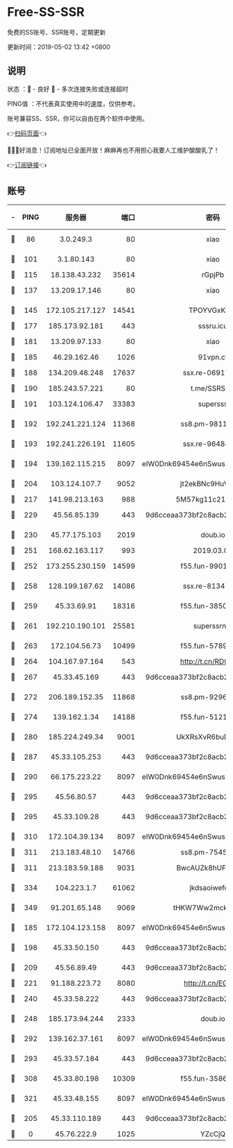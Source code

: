 # Free-SS-SSR

免费的SS账号、SSR账号，定期更新

更新时间：2019-05-02 13:42 +0800

## 说明

状态     ：🙂 - 良好 🙁 - 多次连接失败或连接超时

PING值   ：不代表真实使用中的速度，仅供参考。

账号兼容SS、SSR，你可以自由在两个软件中使用。

👉[扫码页面](https://liesauer.github.io/Free-SS-SSR/)👈

🎉🎉🎉好消息！订阅地址已全面开放！麻麻再也不用担心我要人工维护酸酸乳了！

👉[订阅链接](https://www.liesauer.net/yogurt/subscribe?ACCESS_TOKEN=DAYxR3mMaZAsaqUb)👈

## 账号

|-|PING|服务器|端口|密码|加密方式|区域|
|:----:|:----:|:-----:|-----:|:----:|:----:|:----:|
|🙂|86|3.0.249.3|80|xiao|aes-128-ctr|SG|
|🙂|101|3.1.80.143|80|xiao|aes-128-ctr|SG|
|🙂|115|18.138.43.232|35614|rGpjPb|rc4-md5|SG|
|🙂|137|13.209.17.146|80|xiao|aes-128-ctr|KR|
|🙂|145|172.105.217.127|14541|TPOYVGxKglpi|aes-256-cfb|JP|
|🙂|177|185.173.92.181|443|sssru.icu|rc4-md5|RU|
|🙂|181|13.209.97.133|80|xiao|aes-128-ctr|KR|
|🙂|185|46.29.162.46|1026|91vpn.cf|rc4-md5|RU|
|🙂|188|134.209.48.248|17637|ssx.re-06917608|aes-256-cfb|US|
|🙂|190|185.243.57.221|80|t.me/SSRSUB|rc4-md5|US|
|🙂|191|103.124.106.47|33383|supersss|aes-256-cfb|US|
|🙂|192|192.241.221.124|11368|ss8.pm-98115066|aes-256-cfb|US|
|🙂|193|192.241.226.191|11605|ssx.re-96484327|aes-256-cfb|US|
|🙂|194|139.162.115.215|8097|eIW0Dnk69454e6nSwuspv9DmS201tQ0D|aes-256-cfb|JP|
|🙂|204|103.124.107.7|9052|jt2ekBNc9HuVtm2a|aes-256-cfb|US|
|🙂|217|141.98.213.163|988|5M57kg11c214qDmK|chacha20|KR|
|🙂|229|45.56.85.139|443|9d6cceaa373bf2c8acb22e60b6a58be6|aes-256-cfb|US|
|🙂|230|45.77.175.103|2019|doub.io|aes-128-ctr|SG|
|🙂|251|168.62.163.117|993|2019.03.07|rc4-md5|US|
|🙂|252|173.255.230.159|14599|f55.fun-99011650|aes-256-cfb|US|
|🙂|258|128.199.187.62|14086|ssx.re-81347368|aes-256-cfb|SG|
|🙂|259|45.33.69.91|18316|f55.fun-38501947|aes-256-cfb|US|
|🙂|261|192.210.190.101|25581|superssrnet|aes-256-cfb|US|
|🙂|263|172.104.56.73|10499|f55.fun-57898678|aes-256-cfb|SG|
|🙂|264|104.167.97.164|543|http://t.cn/RD0D7sx|rc4-md5|CA|
|🙂|267|45.33.45.169|443|9d6cceaa373bf2c8acb22e60b6a58be6|aes-256-cfb|US|
|🙂|272|206.189.152.35|11868|ss8.pm-92964503|aes-256-cfb|SG|
|🙂|274|139.162.1.34|14188|f55.fun-51210525|aes-256-cfb|SG|
|🙂|280|185.224.249.34|9001|UkXRsXvR6buDMG2Y|aes-256-cfb|RU|
|🙂|287|45.33.105.253|443|9d6cceaa373bf2c8acb22e60b6a58be6|aes-256-cfb|US|
|🙂|290|66.175.223.22|8097|eIW0Dnk69454e6nSwuspv9DmS201tQ0D|aes-256-cfb|US|
|🙂|295|45.56.80.57|443|9d6cceaa373bf2c8acb22e60b6a58be6|aes-256-cfb|US|
|🙂|295|45.33.109.28|443|9d6cceaa373bf2c8acb22e60b6a58be6|aes-256-cfb|US|
|🙂|310|172.104.39.134|8097|eIW0Dnk69454e6nSwuspv9DmS201tQ0D|aes-256-cfb|SG|
|🙂|311|213.183.48.10|14766|ss8.pm-75455762|rc4-md5|RU|
|🙂|311|213.183.59.188|9031|BwcAUZk8hUFAkDGN|aes-256-cfb|NL|
|🙂|334|104.223.1.7|61062|jkdsaoiwefdsa|aes-256-cfb|US|
|🙂|349|91.201.65.148|9069|tHKW7Ww2mck9CHQG|aes-256-cfb|IT|
|🙂|185|172.104.123.158|8097|eIW0Dnk69454e6nSwuspv9DmS201tQ0D|aes-256-cfb|JP|
|🙂|198|45.33.50.150|443|9d6cceaa373bf2c8acb22e60b6a58be6|aes-256-cfb|US|
|🙂|209|45.56.89.49|443|9d6cceaa373bf2c8acb22e60b6a58be6|aes-256-cfb|US|
|🙂|221|91.188.223.72|8080|http://t.cn/EGJIyrl|rc4-md5|RU|
|🙂|240|45.33.58.222|443|9d6cceaa373bf2c8acb22e60b6a58be6|aes-256-cfb|US|
|🙂|248|185.173.94.244|2333|doub.io|aes-128-ctr|RU|
|🙂|292|139.162.37.161|8097|eIW0Dnk69454e6nSwuspv9DmS201tQ0D|aes-256-cfb|SG|
|🙂|293|45.33.57.184|443|9d6cceaa373bf2c8acb22e60b6a58be6|aes-256-cfb|US|
|🙂|308|45.33.80.198|10309|f55.fun-35868660|aes-256-cfb|US|
|🙂|321|45.33.48.155|8097|eIW0Dnk69454e6nSwuspv9DmS201tQ0D|aes-256-cfb|US|
|🙁|205|45.33.110.189|443|9d6cceaa373bf2c8acb22e60b6a58be6|aes-256-cfb|US|
|🙁|0|45.76.222.9|1025|YZcCjQ|rc4-md5|JP|
